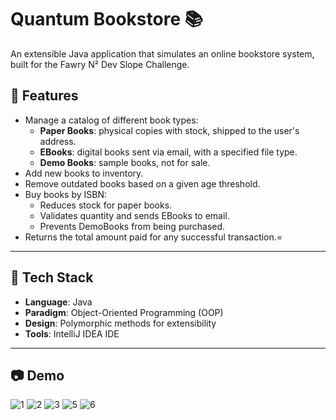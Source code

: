# Quantum Bookstore 📚

An extensible Java application that simulates an online bookstore system, built for the Fawry N² Dev Slope Challenge.

## 🚀 Features

- Manage a catalog of different book types:
  - **Paper Books**: physical copies with stock, shipped to the user's address.
  - **EBooks**: digital books sent via email, with a specified file type.
  - **Demo Books**: sample books, not for sale.
- Add new books to inventory.
- Remove outdated books based on a given age threshold.
- Buy books by ISBN:
  - Reduces stock for paper books.
  - Validates quantity and sends EBooks to email.
  - Prevents DemoBooks from being purchased.
- Returns the total amount paid for any successful transaction.=

---

## 🧱 Tech Stack

- **Language**: Java
- **Paradigm**: Object-Oriented Programming (OOP)
- **Design**: Polymorphic methods for extensibility
- **Tools**:  IntelliJ IDEA IDE

----
## 📷 Demo
![1](https://github.com/user-attachments/assets/d041eabc-93a9-4163-9bc5-10f10c736de0)
![2](https://github.com/user-attachments/assets/30c7a33f-df3b-44f7-9634-90793d828489)
![3](https://github.com/user-attachments/assets/d2952177-592a-4913-9c18-b0e1615fffae)
![5](https://github.com/user-attachments/assets/71b9ea47-811d-482c-9358-0781f4068f17)
![6](https://github.com/user-attachments/assets/b5b8a06a-0e80-41b3-b23e-87b905c32ace)


